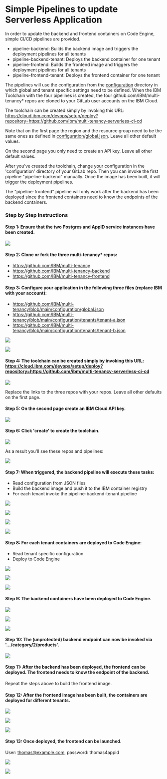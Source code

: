 # Simple Pipelines to update Serverless Application

In order to update the backend and frontend containers on Code Engine, simple CI/CD pipelines are provided.

* pipeline-backend: Builds the backend image and triggers the  deployment pipelines for all tenants
* pipeline-backend-tenant: Deploys the backend container for one tenant
* pipeline-frontend: Builds the frontend image and triggers the  deployment pipelines for all tenants
* pipeline-frontend-tenant: Deploys the frontend container for one tenant

The pipelines will use the configuration from the [configuration](configuration) directory in which global and tenant specific settings need to be defined. When the IBM Toolchain with the four pipelines is created, the four github.com/IBM/multi-tenancy* repos are cloned to your GitLab user accounts on the IBM Cloud.

The toolchain can be created simply by invoking this URL: https://cloud.ibm.com/devops/setup/deploy?repository=https://github.com/ibm/multi-tenancy-serverless-ci-cd

Note that on the first page the region and the resource group need to be the same ones as defined in [configuration/global.json](configuration/global.json). Leave all other default values.

On the second page you only need to create an API key. Leave all other default values.

After you've created the toolchain, change your configuration in the 'configuration' directory of your GitLab repo. Then you can invoke the first pipeline "pipeline-backend" manually. Once the image has been built, it will trigger the deployment pipelines.

The "pipeline-frontend" pipeline will only work after the backend has been deployed since the frontend containers need to know the endpoints of the backend containers.

### Step by Step Instructions

#### Step 1: Ensure that the two Postgres and AppID service instances have been created.

<kbd><img src="https://raw.githubusercontent.com/IBM/multi-tenancy-documentation/main/documentation/images/cicd-serverless/002.png" /></kbd>

#### Step 2: Clone or fork the three multi-tenancy* repos:

* https://github.com/IBM/multi-tenancy
* https://github.com/IBM/multi-tenancy-backend
* https://github.com/IBM/multi-tenancy-frontend

#### Step 3: Configure your application in the following three files (replace IBM with your account):

* https://github.com/IBM/multi-tenancy/blob/main/configuration/global.json
* https://github.com/IBM/multi-tenancy/blob/main/configuration/tenants/tenant-a.json
* https://github.com/IBM/multi-tenancy/blob/main/configuration/tenants/tenant-b.json

<kbd><img src="https://raw.githubusercontent.com/IBM/multi-tenancy-documentation/main/documentation/images/cicd-serverless/004.png" /></kbd>

<kbd><img src="https://raw.githubusercontent.com/IBM/multi-tenancy-documentation/main/documentation/images/cicd-serverless/005.png" /></kbd>

#### Step 4: The toolchain can be created simply by invoking this URL: https://cloud.ibm.com/devops/setup/deploy?repository=https://github.com/ibm/multi-tenancy-serverless-ci-cd

<kbd><img src="https://raw.githubusercontent.com/IBM/multi-tenancy-documentation/main/documentation/images/cicd-serverless/008.png" /></kbd>

Replace the links to the three repos with your repos. Leave all other defaults on the first page.

#### Step 5: On the second page create an IBM Cloud API key.

<kbd><img src="https://raw.githubusercontent.com/IBM/multi-tenancy-documentation/main/documentation/images/cicd-serverless/012.png" /></kbd>

#### Step 6: Click 'create' to create the toolchain.

<kbd><img src="https://raw.githubusercontent.com/IBM/multi-tenancy-documentation/main/documentation/images/cicd-serverless/013.png" /></kbd>

As a result you'll see these repos and pipelines:

<kbd><img src="https://raw.githubusercontent.com/IBM/multi-tenancy-documentation/main/documentation/images/cicd-serverless/015.png" /></kbd>

#### Step 7: When triggered, the backend pipeline will execute these tasks:

* Read configuration from JSON files
* Build the backend image and push it to the IBM container registry
* For each tenant invoke the pipeline-backend-tenant pipeline

<kbd><img src="https://raw.githubusercontent.com/IBM/multi-tenancy-documentation/main/documentation/images/cicd-serverless/017.png" /></kbd>

<kbd><img src="https://raw.githubusercontent.com/IBM/multi-tenancy-documentation/main/documentation/images/cicd-serverless/018.png" /></kbd>

<kbd><img src="https://raw.githubusercontent.com/IBM/multi-tenancy-documentation/main/documentation/images/cicd-serverless/019.png" /></kbd>

<kbd><img src="https://raw.githubusercontent.com/IBM/multi-tenancy-documentation/main/documentation/images/cicd-serverless/021.png" /></kbd>

#### Step 8: For each tenant containers are deployed to Code Engine:

* Read tenant specific configuration
* Deploy to Code Engine

<kbd><img src="https://raw.githubusercontent.com/IBM/multi-tenancy-documentation/main/documentation/images/cicd-serverless/022.png" /></kbd>

<kbd><img src="https://raw.githubusercontent.com/IBM/multi-tenancy-documentation/main/documentation/images/cicd-serverless/023.png" /></kbd>

<kbd><img src="https://raw.githubusercontent.com/IBM/multi-tenancy-documentation/main/documentation/images/cicd-serverless/025.png" /></kbd>

#### Step 9: The backend containers have been deployed to Code Engine.

<kbd><img src="https://raw.githubusercontent.com/IBM/multi-tenancy-documentation/main/documentation/images/cicd-serverless/026.png" /></kbd>

<kbd><img src="https://raw.githubusercontent.com/IBM/multi-tenancy-documentation/main/documentation/images/cicd-serverless/027.png" /></kbd>

<kbd><img src="https://raw.githubusercontent.com/IBM/multi-tenancy-documentation/main/documentation/images/cicd-serverless/028.png" /></kbd>

#### Step 10: The (unprotected) backend endpoint can now be invoked via '.../category/2/products'.

<kbd><img src="https://raw.githubusercontent.com/IBM/multi-tenancy-documentation/main/documentation/images/cicd-serverless/029.png" /></kbd>

#### Step 11: After the backend has been deployed, the frontend can be deployed. The frontend needs to know the endpoint of the backend. 

Repeat the steps above to build the frontend image.

#### Step 12: After the frontend image has been built, the containers are deployed for different tenants.

<kbd><img src="https://raw.githubusercontent.com/IBM/multi-tenancy-documentation/main/documentation/images/cicd-serverless/033.png" /></kbd>

<kbd><img src="https://raw.githubusercontent.com/IBM/multi-tenancy-documentation/main/documentation/images/cicd-serverless/034.png" /></kbd>

<kbd><img src="https://raw.githubusercontent.com/IBM/multi-tenancy-documentation/main/documentation/images/cicd-serverless/035.png" /></kbd>

#### Step 13: Once deployed, the frontend can be launched.

User: thomas@example.com, password: thomas4appid

<kbd><img src="https://raw.githubusercontent.com/IBM/multi-tenancy-documentation/main/documentation/images/cicd-serverless/031.png" /></kbd>

<kbd><img src="https://raw.githubusercontent.com/IBM/multi-tenancy-documentation/main/documentation/images/cicd-serverless/032.png" /></kbd>